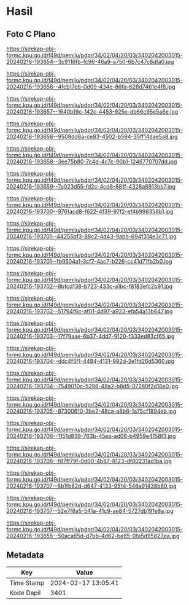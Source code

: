 # Hasil

## Foto C Plano

https://sirekap-obj-formc.kpu.go.id/f49d/pemilu/pdpr/34/02/04/20/03/3402042003015-20240216-193654--3c9116fb-fc96-46a9-a750-6b7c47c8dfa0.jpg

https://sirekap-obj-formc.kpu.go.id/f49d/pemilu/pdpr/34/02/04/20/03/3402042003015-20240216-193656--4fcb17eb-0d09-434e-86fa-628d7461e4f8.jpg

https://sirekap-obj-formc.kpu.go.id/f49d/pemilu/pdpr/34/02/04/20/03/3402042003015-20240216-193657--1640b19c-142c-4453-925e-db66c95e5a8e.jpg

https://sirekap-obj-formc.kpu.go.id/f49d/pemilu/pdpr/34/02/04/20/03/3402042003015-20240216-193658--9508dd8a-ce83-4502-b594-35ff14dae5a8.jpg

https://sirekap-obj-formc.kpu.go.id/f49d/pemilu/pdpr/34/02/04/20/03/3402042003015-20240216-193658--3ee75b80-7c4d-4c7c-90b1-1246770707dd.jpg

https://sirekap-obj-formc.kpu.go.id/f49d/pemilu/pdpr/34/02/04/20/03/3402042003015-20240216-193659--7a023d55-fd2c-4cd8-881f-4328a8913bb7.jpg

https://sirekap-obj-formc.kpu.go.id/f49d/pemilu/pdpr/34/02/04/20/03/3402042003015-20240216-193700--976facd8-f622-4f39-97f2-ef4b998358b1.jpg

https://sirekap-obj-formc.kpu.go.id/f49d/pemilu/pdpr/34/02/04/20/03/3402042003015-20240216-193701--44255bf3-88c2-4d43-9abb-694f314e3c71.jpg

https://sirekap-obj-formc.kpu.go.id/f49d/pemilu/pdpr/34/02/04/20/03/3402042003015-20240216-193701--fb9504a1-3cf7-4ac7-b226-cc41d71fb2b0.jpg

https://sirekap-obj-formc.kpu.go.id/f49d/pemilu/pdpr/34/02/04/20/03/3402042003015-20240216-193702--8bfcd138-b723-433c-a1bc-f8183efc2b91.jpg

https://sirekap-obj-formc.kpu.go.id/f49d/pemilu/pdpr/34/02/04/20/03/3402042003015-20240216-193702--51794f6c-af01-4d97-a923-efa54a13b647.jpg

https://sirekap-obj-formc.kpu.go.id/f49d/pemilu/pdpr/34/02/04/20/03/3402042003015-20240216-193703--17f79aae-6b37-4dd7-9120-f333ed83cf65.jpg

https://sirekap-obj-formc.kpu.go.id/f49d/pemilu/pdpr/34/02/04/20/03/3402042003015-20240216-193704--ddc4f5f1-4484-4131-992d-2e1fd26d5360.jpg

https://sirekap-obj-formc.kpu.go.id/f49d/pemilu/pdpr/34/02/04/20/03/3402042003015-20240216-193704--7549010c-5296-48a2-b8d5-07280f2d16e0.jpg

https://sirekap-obj-formc.kpu.go.id/f49d/pemilu/pdpr/34/02/04/20/03/3402042003015-20240216-193705--87300610-3be2-48ca-a8b6-1a75cf1894eb.jpg

https://sirekap-obj-formc.kpu.go.id/f49d/pemilu/pdpr/34/02/04/20/03/3402042003015-20240216-193706--1151d839-763b-45ea-ad06-b4959e4158f3.jpg

https://sirekap-obj-formc.kpu.go.id/f49d/pemilu/pdpr/34/02/04/20/03/3402042003015-20240216-193706--f87ff79f-0d00-4b87-8123-df80231ad1ba.jpg

https://sirekap-obj-formc.kpu.go.id/f49d/pemilu/pdpr/34/02/04/20/03/3402042003015-20240216-193707--8b1fb82d-d647-4133-9514-546a91438b60.jpg

https://sirekap-obj-formc.kpu.go.id/f49d/pemilu/pdpr/34/02/04/20/03/3402042003015-20240216-193707--52e7f8a5-541a-41c9-ae84-5727db191e8a.jpg

https://sirekap-obj-formc.kpu.go.id/f49d/pemilu/pdpr/34/02/04/20/03/3402042003015-20240216-193655--50aca65d-d7bb-4d62-be85-0fa5d95823ea.jpg


## Metadata

| Key        | Value               |
| ---------- | ------------------- |
| Time Stamp | 2024-02-17 13:05:41 |
| Kode Dapil | 3401                |



